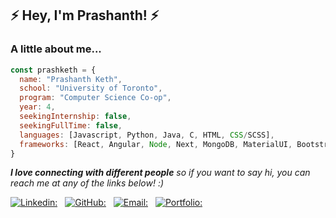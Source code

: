 <h2> ⚡ Hey, I'm Prashanth! ⚡</h2>

### A little about me...  

```javascript
const prashketh = {
  name: "Prashanth Keth",
  school: "University of Toronto",
  program: "Computer Science Co-op",
  year: 4,
  seekingInternship: false,
  seekingFullTime: false,
  languages: [Javascript, Python, Java, C, HTML, CSS/SCSS],
  frameworks: [React, Angular, Node, Next, MongoDB, MaterialUI, Bootstrap],
}
```

<em><b>I love connecting with different people</b> so if you want to say hi, you can reach me at any of the links below! :)</em>

[![Linkedin:](https://img.shields.io/badge/-prashketh-blue?style=flat-square&logo=Linkedin&logoColor=white&link=https://www.linkedin.com/in/prashketh/)](https://www.linkedin.com/in/prashketh/) &nbsp;
[![GitHub:](https://img.shields.io/github/followers/prashketh?label=follow&style=social)](https://github.com/prashketh) &nbsp;
[![Email:](https://img.shields.io/badge/-Email-%23BB001B)](mailto:prashanthketheeswaran@gmail.com) &nbsp;
[![Portfolio:](https://img.shields.io/badge/-Website-%230053a1)](https://prashketh.me)

